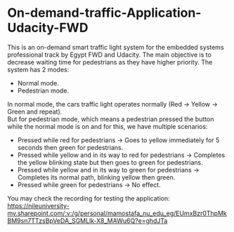 # On-demand-traffic-Application-Udacity-FWD

This is an on-demand smart traffic light system for the embedded systems professional track by Egypt FWD and Udacity. The main objective is to decrease waiting time for pedestrians as they have higher priority.  The system has 2 modes: 
* Normal mode.
* Pedestrian mode.  

In normal mode, the cars traffic light operates normally (Red -> Yellow -> Green and repeat).  
But for pedestrian mode, which means a pedestrian pressed the button while the normal mode is on and for this, we have multiple scenarios:
* Pressed while red for pedestrians -> Goes to yellow immediately for 5 seconds then green for pedestrians.
* Pressed while yellow and in its way to red for pedestrians -> Completes the yellow blinking state but then goes to green for pedestrians.
* Pressed while yellow and in its way to green for pedestrians -> Completes its normal path, blinking yellow then green. 
* Pressed while green for pedestrians -> No effect.


You may check the recording for testing the application:  
https://nileuniversity-my.sharepoint.com/:v:/g/personal/mamostafa_nu_edu_eg/EUmxBzr0ThpMkBM9sn7TTzsBpVeDA_SGMLlk-X8_MAWu6Q?e=ghdJTa
